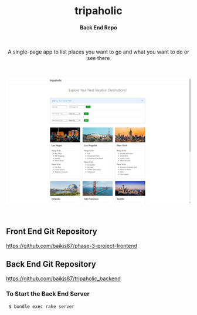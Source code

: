 <h1 align="center">tripaholic</h1>
<h4 align="center">Back End Repo</h4>

<br/>

<p align="center">
A single-page app to list places you want to go and what you want to do or see there
</p>

<br/>

<p align="center">
  <img alt="screen shot" src="tripaholic_screen_shot.JPG">
</p>

<br/>

## Front End Git Repository
https://github.com/baikjs87/phase-3-project-frontend

## Back End Git Repository
https://github.com/baikjs87/tripaholic_backend

### To Start the Back End Server
```bash
 $ bundle exec rake server
```